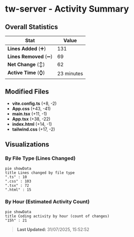 # tw-server - Activity Summary 

## Overall Statistics

| Stat                   | Value                                                             |
| ---------------------- | ----------------------------------------------------------------- |
| **Lines Added** (➕)   | 131                                          |
| **Lines Removed** (➖) | 69                                        |
| **Net Change** (↕)    | 62                |
| **Active Time** (⌚)   | 23 minutes |


## Modified Files
- **vite.config.ts** (+8, -2)
- **App.css** (+43, -41)
- **main.tsx** (+11, -1)
- **App.tsx** (+38, -22)
- **index.html** (+14, -1)
- **tailwind.css** (+17, -2)

## Visualizations

### By File Type (Lines Changed)

```mermaid
pie showData
title Lines changed by file type
".ts" : 10
".css" : 103
".tsx" : 72
".html" : 15
```

### By Hour (Estimated Activity Count)

```mermaid
pie showData
title Coding activity by hour (count of changes)
"15h" : 21
```


> **Last Updated:** 31/07/2025, 15:52:52